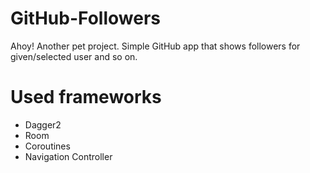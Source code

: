 # GitHub-Followers
Ahoy! Another pet project.
Simple GitHub app that shows followers for given/selected user and so on.

# Used frameworks
- Dagger2
- Room
- Coroutines
- Navigation Controller
